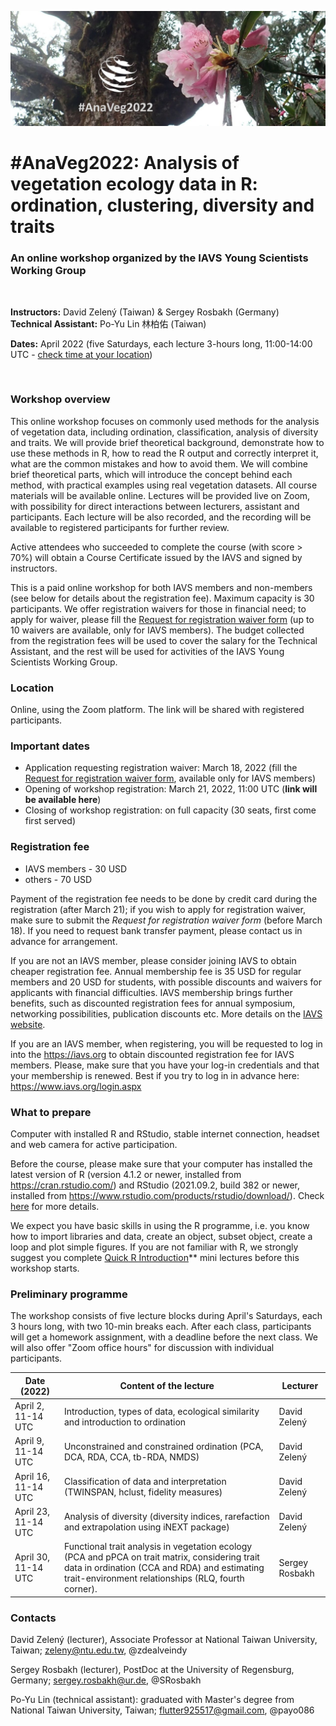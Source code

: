 ![](anaveg2022_logo_2.jpg "Title")


# #AnaVeg2022: Analysis of vegetation ecology data in R: ordination, clustering, diversity and traits
### An online workshop organized by the IAVS Young Scientists Working Group  

&nbsp;

**Instructors:** David Zelený (Taiwan) & Sergey Rosbakh (Germany)  
**Technical Assistant:** Po-Yu Lin 林柏佑 (Taiwan)

**Dates:** April 2022 (five Saturdays, each lecture 3-hours long, 11:00-14:00 UTC - [check time at your location](https://www.timeanddate.com/worldclock/fixedtime.html?msg=AnaVeg2022&iso=20220402T11&p1=1440&ah=3))

&nbsp;

### Workshop overview
This online workshop focuses on commonly used methods for the analysis of vegetation data, including ordination, classification, analysis of diversity and traits. We will provide brief theoretical background, demonstrate how to use these methods in R, how to read the R output and correctly interpret it, what are the common mistakes and how to avoid them. We will combine brief theoretical parts, which will introduce the concept behind each method, with practical examples using real vegetation datasets. All course materials will be available online. Lectures will be provided live on Zoom, with possibility for direct interactions between lecturers, assistant and participants. Each lecture will be also recorded, and the recording will be available to registered participants for further review.

Active attendees who succeeded to complete the course (with score > 70%) will obtain a Course Certificate issued by the IAVS and signed by instructors.

This is a paid online workshop for both IAVS members and non-members (see below for details about the registration fee). Maximum capacity is 30 participants. We offer registration waivers for those in financial need; to apply for waiver, please fill the [Request for registration waiver form](https://forms.gle/CySyCEbAvitkkzGg6) (up to 10 waivers are available, only for IAVS members). The budget collected from the registration fees will be used to cover the salary for the Technical Assistant, and the rest will be used for activities of the IAVS Young Scientists Working Group.

### Location
Online, using the Zoom platform. The link will be shared with registered participants.

### Important dates
- Application requesting registration waiver: March 18, 2022 (fill the [Request for registration waiver form](https://forms.gle/CySyCEbAvitkkzGg6), available only for IAVS members)
- Opening of workshop registration: March 21, 2022, 11:00 UTC (**link will be available here**)
- Closing of workshop registration: on full capacity (30 seats, first come first served)

### Registration fee
- IAVS members - 30 USD
- others - 70 USD

Payment of the registration fee needs to be done by credit card during the registration (after March 21); if you wish to apply for registration waiver, make sure to submit the *Request for registration waiver form* (before March 18). If you need to request bank transfer payment, please contact us in advance for arrangement. 

If you are not an IAVS member, please consider joining IAVS to obtain cheaper registration fee. Annual membership fee is 35 USD for regular members and 20 USD for students, with possible discounts and waivers for applicants with financial difficulties. IAVS membership brings further benefits, such as discounted registration fees for annual symposium, networking possibilities, publication discounts etc. More details on the [IAVS website](https://www.iavs.org/page/JoinIAVS).

If you are an IAVS member, when registering, you will be requested to log in into the https://iavs.org to obtain discounted registration fee for IAVS members. Please, make sure that you have your log-in credentials and that your membership is renewed. Best if you try to log in in advance here: https://www.iavs.org/login.aspx


### What to prepare
Computer with installed R and RStudio, stable internet connection, headset and web camera for active participation. 

Before the course, please make sure that your computer has installed the latest version of R (version 4.1.2 or newer, installed from https://cran.rstudio.com/) and RStudio (2021.09.2, build 382 or newer, installed from https://www.rstudio.com/products/rstudio/download/). Check [here](https://anadat-r.davidzeleny.net/doku.php/en:r) for more details.

We expect you have basic skills in using the R programme, i.e. you know how to import libraries and data, create an object, subset object, create a loop and plot simple figures. If you are not familiar with R, we strongly suggest you complete [Quick R Introduction](https://www.davidzeleny.net/wiki/doku.php/quickr:start)** mini lectures before this workshop starts. 

### Preliminary programme
The workshop consists of five lecture blocks during April's Saturdays, each 3 hours long, with two 10-min breaks each. After each class, participants will get a homework assignment, with a deadline before the next class. We will also offer "Zoom office hours" for discussion with individual participants.

Date (2022) |Content of the lecture | Lecturer                                                 
------------|---------------------|--------- 
April 2, 11-14 UTC     |Introduction, types of data, ecological similarity and introduction to ordination        |David Zelený
April 9, 11-14 UTC     |Unconstrained and constrained ordination (PCA, DCA, RDA, CCA, tb-RDA, NMDS) |David Zelený
April 16, 11-14 UTC    |Classification of data and interpretation (TWINSPAN, hclust, fidelity measures)       |David Zelený
April 23, 11-14 UTC    |Analysis of diversity (diversity indices, rarefaction and extrapolation using iNEXT package)  |David Zelený
April 30, 11-14 UTC    |Functional trait analysis in vegetation ecology (PCA and pPCA on trait matrix, considering trait data in ordination (CCA and RDA) and estimating trait-environment relationships (RLQ, fourth corner).                                                                           |Sergey Rosbakh

### Contacts
David Zelený (lecturer), Associate Professor at National Taiwan University, Taiwan; zeleny@ntu.edu.tw, @zdealveindy

Sergey Rosbakh (lecturer), PostDoc at the University of Regensburg, Germany; sergey.rosbakh@ur.de, @SRosbakh

Po-Yu Lin (technical assistant): graduated with Master's degree from National Taiwan University, Taiwan; flutter925517@gmail.com, @payo086
